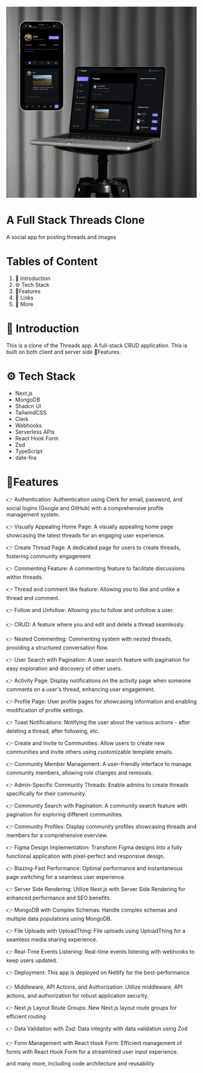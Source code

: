 ![App Screenshot](public/assets/threadsmockup.png)

# A Full Stack Threads Clone

A social app for posting threads and images

# Tables of Content

1. 🤖 Introduction
2. ⚙️ Tech Stack
3. 🔋Features
4. 🔗 Links
5. 🚀 More


# 🤖 Introduction

This is a clone of the Threads app. A full-stack CRUD application. This is built on both client and server side 🔋Features.

# ⚙️ Tech Stack

 - Next.js
 - MongoDB
 - Shadcn UI
 - TailwindCSS
 - Clerk
 - Webhooks
 - Serverless APIs
 - React Hook Form
 - Zod
 - TypeScript
 - date-fns

# 🔋Features

👉 Authentication: Authentication using Clerk for email, password, and social logins (Google and GitHub) with a comprehensive profile management system.

👉 Visually Appealing Home Page: A visually appealing home page showcasing the latest threads for an engaging user experience.

👉 Create Thread Page: A dedicated page for users to create threads, fostering community engagement

👉 Commenting Feature: A commenting feature to facilitate discussions within threads.

👉 Thread and comment like feature: Allowing you to like and unlike a thread and comment.

👉 Follow and Unfollow: Allowing you to follow and unfollow a user.

👉 CRUD: A feature where you and edit and delete a thread seamlessly.

👉 Nested Commenting: Commenting system with nested threads, providing a structured conversation flow.

👉 User Search with Pagination: A user search feature with pagination for easy exploration and discovery of other users.

👉 Activity Page: Display notifications on the activity page when someone comments on a user's thread, enhancing user engagement.

👉 Profile Page: User profile pages for showcasing information and enabling modification of profile settings.

👉 Toast Notifications: Notifying the user about the various actions - after deleting a thread, after following, etc.

👉 Create and Invite to Communities: Allow users to create new communities and invite others using customizable template emails.

👉 Community Member Management: A user-friendly interface to manage community members, allowing role changes and removals.

👉 Admin-Specific Community Threads: Enable admins to create threads specifically for their community.

👉 Community Search with Pagination: A community search feature with pagination for exploring different communities.

👉 Community Profiles: Display community profiles showcasing threads and members for a comprehensive overview.

👉 Figma Design Implementation: Transform Figma designs into a fully functional application with pixel-perfect and responsive design.

👉 Blazing-Fast Performance: Optimal performance and instantaneous page switching for a seamless user experience.

👉 Server Side Rendering: Utilize Next.js with Server Side Rendering for enhanced performance and SEO benefits.

👉 MongoDB with Complex Schemas: Handle complex schemas and multiple data populations using MongoDB.

👉 File Uploads with UploadThing: File uploads using UploadThing for a seamless media sharing experience.

👉 Real-Time Events Listening: Real-time events listening with webhooks to keep users updated.

👉 Deployment: This app is deployed on Netlify for the best-performance.

👉 Middleware, API Actions, and Authorization: Utilize middleware, API actions, and authorization for robust application security.

👉 Next.js Layout Route Groups: New Next.js layout route groups for efficient routing

👉 Data Validation with Zod: Data integrity with data validation using Zod

👉 Form Management with React Hook Form: Efficient management of forms with React Hook Form for a streamlined user input experience.

and many more, including code architecture and reusability